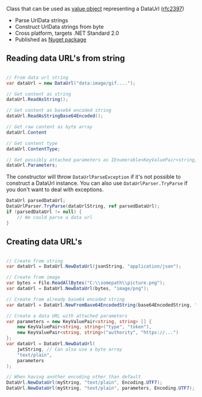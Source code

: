 Class that can be used as [value object](https://en.wikipedia.org/wiki/Value_object) representing a DataUrl ([rfc2397](https://tools.ietf.org/html/rfc2397))

- Parse UrlData strings
- Construct UrlData strings from byte
- Cross platform, targets .NET Standard 2.0 
- Published as [Nuget package](	https://www.nuget.org/packages/DataUtils.DataUrl)

## Reading data URL's from string

```C#

// From data url string
var dataUrl = new DataUrl("data:image/gif...."); 

// Get content as string
dataUrl.ReadAsString();

// Get content as base64 encoded string
dataUrl.ReadAsStringBase64Encoded();

// Get raw content as byte array
dataUrl.Content

// Get content type
dataUrl.ContentType;

// Get possibly attached parameters as IEnumerable<KeyValuePair<string, string>>
dataUrl.Parameters; 

``` 

The constructor will throw `DataUrlParseException` if it's not possible to construct a DataUrl instance. You can also use `DataUrlParser.TryParse` if you don't want to deal with exceptions.

```C#
DataUrl parsedDataUrl;
DataUrlParser.TryParse(dataUrlString, ref parsedDataUrl);
if (parsedDataUrl != null) {
    // We could parse a data url
}
```

## Creating data URL's

```C#

// Create from string
var dataUrl = DataUrl.NewDataUrl(jsonString, "application/json");

// Create from image
var bytes = File.ReadAllBytes("C:\\somepath\\picture.png");
var dataUrl = DataUrl.NewDataUrl(bytes, "image/png");

// Create from already base64 encoded string
var dataUrl = DataUrl.NewFromBase64EncodedString(base64EncodedString, "image/png");

// Create a data URL with attached parameters
var parameters = new KeyValuePair<string, string> [] { 
    new KeyValuePair<string, string>("type", "token"), 
    new KeyValuePair<string, string>("authority", "https://...")
};
var dataUrl = DataUrl.NewDataUrl(
    jwtString, // Can also use a byte array
    "text/plain", 
    parameters
);

// When having another encoding other than default
DataUrl.NewDataUrl(myString, "text/plain", Encoding.UTF7);
DataUrl.NewDataUrl(myString, "text/plain", parameters, Encoding.UTF7);
```
